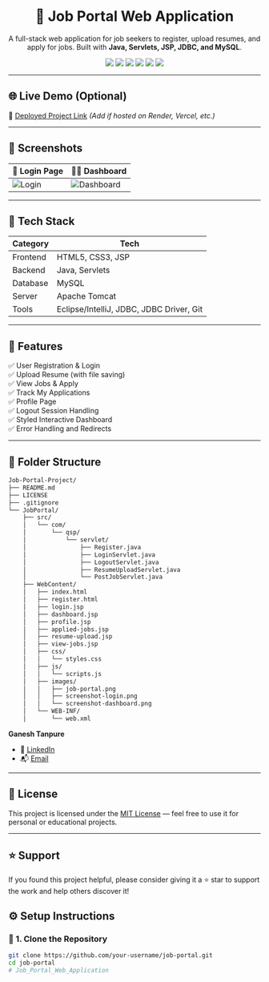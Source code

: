 <h1 align="center">💼 Job Portal Web Application</h1>

<p align="center">
  A full-stack web application for job seekers to register, upload resumes, and apply for jobs. Built with <strong>Java, Servlets, JSP, JDBC, and MySQL</strong>.
</p>

<p align="center">
  <img src="https://img.shields.io/badge/Java-ED8B00?style=for-the-badge&logo=java&logoColor=white" />
   <img src="https://img.shields.io/badge/HTML5-E34F26?style=for-the-badge&logo=html5&logoColor=white" />
  <img src="https://img.shields.io/badge/CSS3-1572B6?style=for-the-badge&logo=css3&logoColor=white" />
  <img src="https://img.shields.io/badge/Servlets-3C873A?style=for-the-badge&logo=java&logoColor=white" />
  <img src="https://img.shields.io/badge/MySQL-00758F?style=for-the-badge&logo=mysql&logoColor=white" />
  <img src="https://img.shields.io/badge/Apache%20Tomcat-F8DC75?style=for-the-badge&logo=apachetomcat&logoColor=black" />
</p>

---

## 🌐 Live Demo (Optional)

🚀 [Deployed Project Link](#) *(Add if hosted on Render, Vercel, etc.)*

---

## 📸 Screenshots

| 👤 Login Page | 🧑‍💻 Dashboard |
|--------------|---------------|
| ![Login](images/screenshot-login.png) | ![Dashboard](images/screenshot-dashboard.png) |

---

## 🧰 Tech Stack

| Category | Tech |
|---------|------|
| Frontend | HTML5, CSS3, JSP |
| Backend | Java, Servlets |
| Database | MySQL |
| Server | Apache Tomcat |
| Tools | Eclipse/IntelliJ, JDBC, JDBC Driver, Git |

---

## 🎯 Features

✅ User Registration & Login  
✅ Upload Resume (with file saving)  
✅ View Jobs & Apply  
✅ Track My Applications  
✅ Profile Page  
✅ Logout Session Handling  
✅ Styled Interactive Dashboard  
✅ Error Handling and Redirects

---

## 📁 Folder Structure
```bash
Job-Portal-Project/
├── README.md
├── LICENSE
├── .gitignore
└── JobPortal/
    ├── src/
    │   └── com/
    │       └── qsp/
    │           └── servlet/
    │               ├── Register.java
    │               ├── LoginServlet.java
    │               ├── LogoutServlet.java
    │               ├── ResumeUploadServlet.java
    │               └── PostJobServlet.java
    ├── WebContent/
    │   ├── index.html
    │   ├── register.html
    │   ├── login.jsp
    │   ├── dashboard.jsp
    │   ├── profile.jsp
    │   ├── applied-jobs.jsp
    │   ├── resume-upload.jsp
    │   ├── view-jobs.jsp
    │   ├── css/
    │   │   └── styles.css
    │   ├── js/
    │   │   └── scripts.js
    │   ├── images/
    │   │   ├── job-portal.png
    │   │   ├── screenshot-login.png
    │   │   └── screenshot-dashboard.png
    │   └── WEB-INF/
    │       └── web.xml
```



**Ganesh Tanpure**

- 🔗 [LinkedIn](https://www.linkedin.com/in/ganeshtanpure)
- 📬 [Email](ganeshtanpureglt@gmail.com)

---

## 📄 License

This project is licensed under the [MIT License](LICENSE) — feel free to use it for personal or educational projects.

---

## ⭐ Support

If you found this project helpful, please consider giving it a ⭐ star to support the work and help others discover it!


## ⚙️ Setup Instructions

### 📁 1. Clone the Repository

```bash
git clone https://github.com/your-username/job-portal.git
cd job-portal
# Job_Portal_Web_Application
